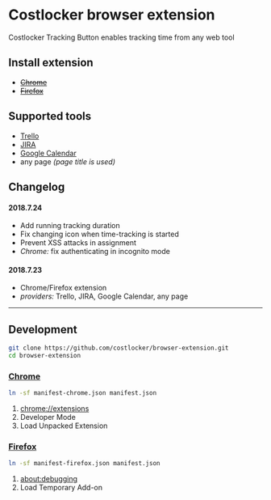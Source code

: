 
# Costlocker browser extension

Costlocker Tracking Button enables tracking time from any web tool

## Install extension

* ~~[Chrome]()~~
* ~~[Firefox]()~~

## Supported tools

* [Trello](https://trello.com/)
* [JIRA](https://www.atlassian.com/software/jira)
* [Google Calendar](https://www.google.com/calendar)
* any page _(page title is used)_

## Changelog

#### 2018.7.24

* Add running tracking duration
* Fix changing icon when time-tracking is started
* Prevent XSS attacks in assignment
* _Chrome:_ fix authenticating in incognito mode

#### 2018.7.23

* Chrome/Firefox extension
* _providers:_ Trello, JIRA, Google Calendar, any page

---

## Development

```bash
git clone https://github.com/costlocker/browser-extension.git
cd browser-extension
```

### [Chrome](https://developer.chrome.com/extensions)

```bash
ln -sf manifest-chrome.json manifest.json
```

1. [chrome://extensions](chrome://extensions)
1. Developer Mode
1. Load Unpacked Extension

### [Firefox](https://developer.mozilla.org/en-US/Add-ons/WebExtensions/Porting_a_Google_Chrome_extension)

```bash
ln -sf manifest-firefox.json manifest.json
```

1. [about:debugging](about:debugging)
1. Load Temporary Add-on
